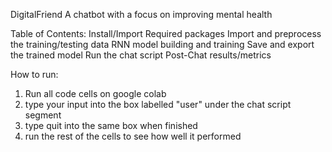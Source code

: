 DigitalFriend
A chatbot with a focus on improving mental health


Table of Contents:
Install/Import Required packages
Import and preprocess the training/testing data
RNN model building and training
Save and export the trained model
Run the chat script
Post-Chat results/metrics


How to run:
1) Run all code cells on google colab
2) type your input into the box labelled "user" under the chat script segment
3) type quit into the same box when finished
4) run the rest of the cells to see how well it performed
